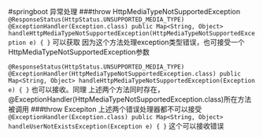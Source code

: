 #springboot 异常处理
###throw HttpMediaTypeNotSupportedException
`@ResponseStatus(HttpStatus.UNSUPPORTED_MEDIA_TYPE)
     @ExceptionHandler(Exception.class)
     public Map<String, Object> handleHttpMediaTypeNotSupportedException(HttpMediaTypeNotSupportedException e) {
     }`
可以获取
因为这个方法处理exception类型错误，也可接受一个HttpMediaTypeNotSupportedException参数

`@ResponseStatus(HttpStatus.UNSUPPORTED_MEDIA_TYPE)
     @ExceptionHandler(HttpMediaTypeNotSupportedException.class)
     public Map<String, Object> handleHttpMediaTypeNotSupportedException(Exception e) {
     }`
也可以接收。同理
上述两个方法同时存在，@ExceptionHandler(HttpMediaTypeNotSupportedException.class)所在方法被调用
###throw Excepiton
上述两个错误处理器都不可以接受
`@ExceptionHandler(Exception.class)
    public Map<String, Object> handleUserNotExistsException(Exception e) {
    }`
这个可以接收错误
    
